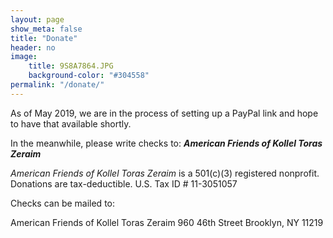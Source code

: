 ```yaml
---
layout: page
show_meta: false
title: "Donate"
header: no
image:
    title: 9S8A7864.JPG
    background-color: "#304558"
permalink: "/donate/"
---
```

As of May 2019, we are in the process of setting up a PayPal link and hope to have that available shortly.

In the meanwhile, please write checks to:  _**American Friends of Kollel Toras Zeraim**_

*American Friends of Kollel Toras Zeraim* is a 501(c)(3) registered nonprofit.   Donations are tax-deductible.  U.S. Tax ID # 11-3051057


Checks can be mailed to:

American Friends of Kollel Toras Zeraim
960 46th Street
Brooklyn, NY 11219
